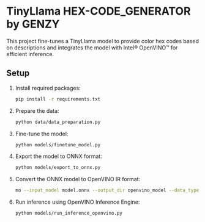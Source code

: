 # TinyLlama HEX-CODE_GENERATOR by GENZY

This project fine-tunes a TinyLlama model to provide color hex codes based on descriptions and integrates the model with Intel® OpenVINO™ for efficient inference.

## Setup

1. Install required packages:
    ```bash
    pip install -r requirements.txt
    ```

2. Prepare the data:
    ```bash
    python data/data_preparation.py
    ```

3. Fine-tune the model:
    ```bash
    python models/finetune_model.py
    ```

4. Export the model to ONNX format:
    ```bash
    python models/export_to_onnx.py
    ```

5. Convert the ONNX model to OpenVINO IR format:
    ```bash
    mo --input_model model.onnx --output_dir openvino_model --data_type FP16
    ```

6. Run inference using OpenVINO Inference Engine:
    ```bash
    python models/run_inference_openvino.py
    ```
